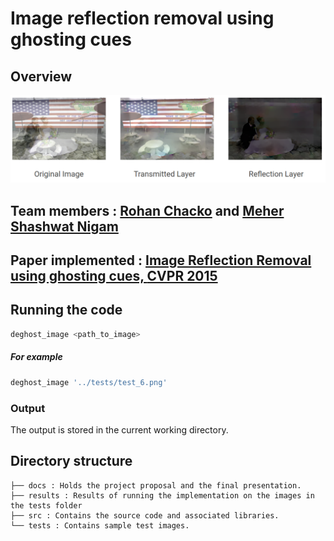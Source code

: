 # Image reflection removal using ghosting cues

## Overview
![Overview](thumbnail.png)

## Team members : [Rohan Chacko](https://github.com/RohanChacko) and [Meher Shashwat Nigam](https://github.com/ShashwatNigam99)
## Paper implemented : [Image Reflection Removal using ghosting cues, **CVPR 2015**](https://www.cv-foundation.org/openaccess/content_cvpr_2015/papers/Shih_Reflection_Removal_Using_2015_CVPR_paper.pdf)

## Running the code
```python
deghost_image <path_to_image>
```
##### For example
```python
deghost_image '../tests/test_6.png'
```
### Output
The output is stored in the current working directory.

## Directory structure
```
├── docs : Holds the project proposal and the final presentation.
├── results : Results of running the implementation on the images in the tests folder
├── src : Contains the source code and associated libraries.
└── tests : Contains sample test images.
```
